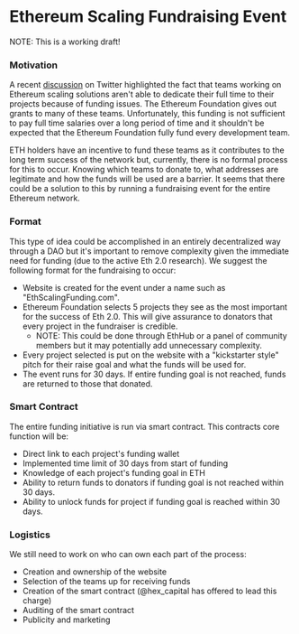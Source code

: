 # Ethereum Scaling Fundraising Event

NOTE: This is a working draft!

### Motivation

A recent [discussion](https://twitter.com/preston_vanloon/status/1075174335554469888) on Twitter highlighted the fact that teams working on Ethereum scaling solutions aren't able to dedicate their full time to their projects because of funding issues. The Ethereum Foundation gives out grants to many of these teams. Unfortunately, this funding is not sufficient to pay full time salaries over a long period of time and it shouldn't be expected that the Ethereum Foundation fully fund every development team.
  
ETH holders have an incentive to fund these teams as it contributes to the long term success of the network but, currently,  there is no formal process for this to occur. Knowing which teams to donate to, what addresses are legitimate and how the funds will be used are a barrier. It seems that there could be a solution to this by running a fundraising event for the entire Ethereum network.

### Format

This type of idea could be accomplished in an entirely decentralized way through a DAO but it's important to remove complexity given the immediate need for funding (due to the active Eth 2.0 research). We suggest the following format for the fundraising to occur:

* Website is created for the event under a name such as "EthScalingFunding.com".
* Ethereum Foundation selects 5 projects they see as the most important for the success of Eth 2.0. This will give assurance to donators that every project in the fundraiser is credible.
  * NOTE: This could be done through EthHub or a panel of community members but it may potentially add unnecessary complexity.
* Every project selected is put on the website with a "kickstarter style" pitch for their raise goal and what the funds will be used for.
* The event runs for 30 days. If entire funding goal is not reached, funds are returned to those that donated.

### Smart Contract

The entire funding initiative is run via smart contract. This contracts core function will be:

* Direct link to each project's funding wallet
* Implemented time limit of 30 days from start of funding
* Knowledge of each project's funding goal in ETH
* Ability to return funds to donators if funding goal is not reached within 30 days.
* Ability to unlock funds for project if funding goal is reached within 30 days.

### Logistics

We still need to work on who can own each part of the process:

* Creation and ownership of the website
* Selection of the teams up for receiving funds
* Creation of the smart contract (@hex_capital has offered to lead this charge)
* Auditing of the smart contract
* Publicity and marketing
